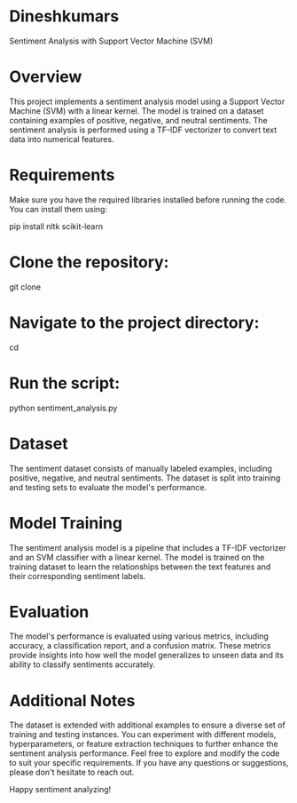 # Dineshkumars
Sentiment Analysis with Support Vector Machine (SVM)
# Overview
This project implements a sentiment analysis model using a Support Vector Machine (SVM) with a linear kernel. The model is trained on a dataset containing examples of positive, negative, and neutral sentiments. The sentiment analysis is performed using a TF-IDF vectorizer to convert text data into numerical features.

# Requirements
Make sure you have the required libraries installed before running the code. You can install them using:

pip install nltk scikit-learn


# Clone the repository:
git clone <repository-url>

# Navigate to the project directory:
cd <project-directory>

# Run the script:
python sentiment_analysis.py

# Dataset
The sentiment dataset consists of manually labeled examples, including positive, negative, and neutral sentiments. The dataset is split into training and testing sets to evaluate the model's performance.

# Model Training
The sentiment analysis model is a pipeline that includes a TF-IDF vectorizer and an SVM classifier with a linear kernel. The model is trained on the training dataset to learn the relationships between the text features and their corresponding sentiment labels.

# Evaluation
The model's performance is evaluated using various metrics, including accuracy, a classification report, and a confusion matrix. These metrics provide insights into how well the model generalizes to unseen data and its ability to classify sentiments accurately.

# Additional Notes
The dataset is extended with additional examples to ensure a diverse set of training and testing instances.
You can experiment with different models, hyperparameters, or feature extraction techniques to further enhance the sentiment analysis performance.
Feel free to explore and modify the code to suit your specific requirements. If you have any questions or suggestions, please don't hesitate to reach out.

Happy sentiment analyzing!
